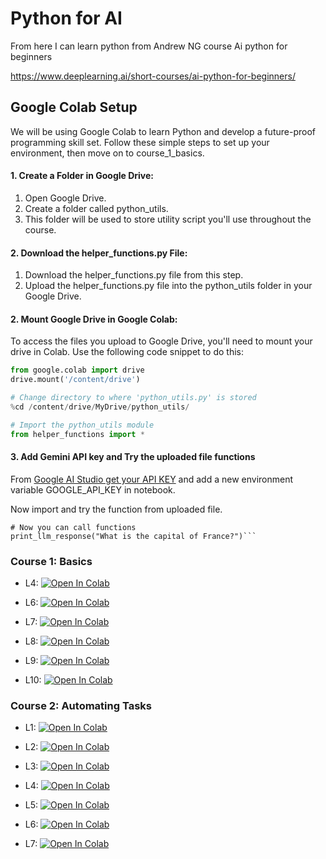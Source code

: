 # Python for AI

From here I can learn python from Andrew NG course Ai python for beginners

https://www.deeplearning.ai/short-courses/ai-python-for-beginners/

## Google Colab Setup

We will be using Google Colab to learn Python and develop a future-proof programming skill set. Follow these simple steps to set up your environment, then move on to course_1_basics.

#### 1. Create a Folder in Google Drive:

1. Open Google Drive.
2. Create a folder called python_utils.
3. This folder will be used to store utility script you'll use throughout the course.

#### 2. Download the helper_functions.py File:

1. Download the helper_functions.py file from this step.
2. Upload the helper_functions.py file into the python_utils folder in your Google Drive.

#### 2. Mount Google Drive in Google Colab:

To access the files you upload to Google Drive, you'll need to mount your drive in Colab. Use the following code snippet to do this:

```python
from google.colab import drive
drive.mount('/content/drive')

# Change directory to where 'python_utils.py' is stored
%cd /content/drive/MyDrive/python_utils/

# Import the python_utils module
from helper_functions import *
```

#### 3. Add Gemini API key and Try the uploaded file functions

From [Google AI Studio get your API KEY](https://aistudio.google.com/app/apikey) and add a new environment variable GOOGLE_API_KEY in notebook.

Now import and try the function from uploaded file.

````
# Now you can call functions
print_llm_response("What is the capital of France?")```
````

### Course 1: Basics

- L4: [![Open In Colab](https://colab.research.google.com/assets/colab-badge.svg)](https://colab.research.google.com/github/panaversity/learn-cloud-native-modern-ai-python/blob/main/04_natural_language_programming/02_ai_python_for_beginners/course1_basics/Lesson_4/Lesson_4.ipynb)

- L6: [![Open In Colab](https://colab.research.google.com/assets/colab-badge.svg)](https://colab.research.google.com/github/panaversity/learn-cloud-native-modern-ai-python/blob/main/04_natural_language_programming/02_ai_python_for_beginners/course1_basics/Lesson_6/Lesson_6.ipynb)

- L7: [![Open In Colab](https://colab.research.google.com/assets/colab-badge.svg)](https://colab.research.google.com/github/panaversity/learn-cloud-native-modern-ai-python/blob/main/04_natural_language_programming/02_ai_python_for_beginners/course1_basics/Lesson_7/Lesson_7.ipynb)

- L8: [![Open In Colab](https://colab.research.google.com/assets/colab-badge.svg)](https://colab.research.google.com/github/panaversity/learn-cloud-native-modern-ai-python/blob/main/04_natural_language_programming/02_ai_python_for_beginners/course1_basics/Lesson_8/Lesson_8.ipynb)

- L9: [![Open In Colab](https://colab.research.google.com/assets/colab-badge.svg)](https://colab.research.google.com/github/panaversity/learn-cloud-native-modern-ai-python/blob/main/04_natural_language_programming/02_ai_python_for_beginners/course1_basics/Lesson_9/Lesson_9.ipynb)

- L10: [![Open In Colab](https://colab.research.google.com/assets/colab-badge.svg)](https://colab.research.google.com/github/panaversity/learn-cloud-native-modern-ai-python/blob/main/04_natural_language_programming/02_ai_python_for_beginners/course1_basics/Lesson_10/Lesson_10.ipynb)

### Course 2: Automating Tasks

- L1: [![Open In Colab](https://colab.research.google.com/assets/colab-badge.svg)](https://colab.research.google.com/github/panaversity/learn-cloud-native-modern-ai-python/blob/main/04_natural_language_programming/02_ai_python_for_beginners/course2_automating_tasks/Lesson_1/Lesson_1.ipynb)

- L2: [![Open In Colab](https://colab.research.google.com/assets/colab-badge.svg)](https://colab.research.google.com/github/panaversity/learn-cloud-native-modern-ai-python/blob/main/04_natural_language_programming/02_ai_python_for_beginners/course2_automating_tasks/Lesson_2/Lesson_2.ipynb)

- L3: [![Open In Colab](https://colab.research.google.com/assets/colab-badge.svg)](https://colab.research.google.com/github/panaversity/learn-cloud-native-modern-ai-python/blob/main/04_natural_language_programming/02_ai_python_for_beginners/course2_automating_tasks/Lesson_3/Lesson_3.ipynb)

- L4: [![Open In Colab](https://colab.research.google.com/assets/colab-badge.svg)](https://colab.research.google.com/github/panaversity/learn-cloud-native-modern-ai-python/blob/main/04_natural_language_programming/02_ai_python_for_beginners/course2_automating_tasks/Lesson_4/Lesson_4.ipynb)

- L5: [![Open In Colab](https://colab.research.google.com/assets/colab-badge.svg)](https://colab.research.google.com/github/panaversity/learn-cloud-native-modern-ai-python/blob/main/04_natural_language_programming/02_ai_python_for_beginners/course2_automating_tasks/Lesson_5/Lesson_5.ipynb)

- L6: [![Open In Colab](https://colab.research.google.com/assets/colab-badge.svg)](https://colab.research.google.com/github/panaversity/learn-cloud-native-modern-ai-python/blob/main/04_natural_language_programming/02_ai_python_for_beginners/course2_automating_tasks/Lesson_6/Lesson_6.ipynb)

- L7: [![Open In Colab](https://colab.research.google.com/assets/colab-badge.svg)](https://colab.research.google.com/github/panaversity/learn-cloud-native-modern-ai-python/blob/main/04_natural_language_programming/02_ai_python_for_beginners/course2_automating_tasks/Lesson_7/Lesson_7.ipynb)
